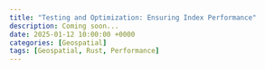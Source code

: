 ```yaml
---
title: "Testing and Optimization: Ensuring Index Performance"
description: Coming soon...
date: 2025-01-12 10:00:00 +0000
categories: [Geospatial]
tags: [Geospatial, Rust, Performance]
---
```

